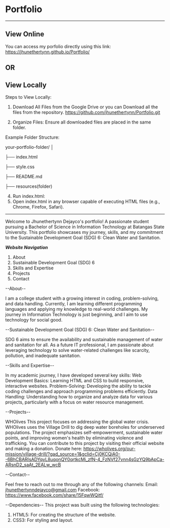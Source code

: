 # Portfolio
---
## View Online
You can access my porfolio directly using this link: https://jhunethertynn.github.io/Portfolio/

## OR
## View Locally
Steps to View Locally:
1. Download All Files from the Google Drive or you can Download all the files from the repository. https://github.com/jhunethertynn/Portfolio.git
   
2. Organize Files:
Ensure all downloaded files are placed in the same folder.

Example Folder Structure:

your-portfolio-folder/
│

├── index.html

├── style.css

├── README.md

├── resources(folder)

4. Run index.html:
5. Open index.html in any browser capable of executing HTML files (e.g., Chrome, Firefox, Safari).

---
Welcome to Jhunethertynn Dejayco's portfolio! A passionate student pursuing a Bachelor of Science in Information Technology at Batangas State University. This portfolio showcases my journey, skills, and my commitment to the Sustainable Development Goal (SDG) 6: Clean Water and Sanitation.

***Website Navigation***
1. About 
2. Sustainable Development Goal (SDG) 6
3. Skills and Expertise
4. Projects
5. Contact
   
--About--

I am a college student with a growing interest in coding, problem-solving, and data handling. Currently, I am learning different programming languages and applying my knowledge to real-world challenges. My journey in Information Technology is just beginning, and I aim to use technology for social good.

--Sustainable Development Goal (SDG) 6: Clean Water and Sanitation--

SDG 6 aims to ensure the availability and sustainable management of water and sanitation for all. As a future IT professional, I am passionate about leveraging technology to solve water-related challenges like scarcity, pollution, and inadequate sanitation.

--Skills and Expertise--

In my academic journey, I have developed several key skills:
Web Development Basics: Learning HTML and CSS to build responsive, interactive websites.
Problem-Solving: Developing the ability to tackle coding challenges and approach programming problems efficiently.
Data Handling: Understanding how to organize and analyze data for various projects, particularly with a focus on water resource management.

--Projects--

 WHOlives
This project focuses on addressing the global water crisis. WHOlives uses the Village Drill to dig deep water boreholes for underserved populations. The project emphasizes self-empowerment, sustainable water points, and improving women's health by eliminating violence and trafficking. You can contribute to this project by visiting their official website and making a donation. Donate here: https://wholives.org/our-mission/village-drill/?gad_source=1&gclid=Cj0KCQiA0--6BhCBARIsADYqyL8uqonQY0qrtkcMi_zfN-4_FzNVf27vnn4sGzYQ9bApCa-ARsnD2_saAt_2EALw_wcB

--Contact--

Feel free to reach out to me through any of the following channels:
Email: jhunethertynndejayco@gmail.com
Facebook: https://www.facebook.com/share/15FqwWQitf/

--Dependencies--
This project was built using the following technologies:
1. HTML5: For creating the structure of the website.
2. CSS3: For styling and layout.




